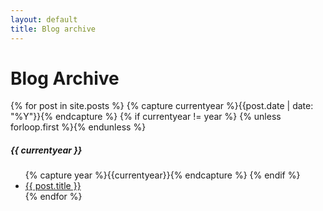 ```yaml
---
layout: default
title: Blog archive
---
```

<div class="page-content wc-container">
	<h1>Blog Archive</h1>
	{% for post in site.posts %}
		{% capture currentyear %}{{post.date | date: "%Y"}}{% endcapture %}
		{% if currentyear != year %}
			{% unless forloop.first %}</ul>{% endunless %}
			<h5>{{ currentyear }}</h5>
			<ul class="posts">
			{% capture year %}{{currentyear}}{% endcapture %} 
		{% endif %}
		<li><a href="{{ post.url | prepend: site.baseurl }}">{{ post.title }}</a></li>
	{% endfor %}
</div>
